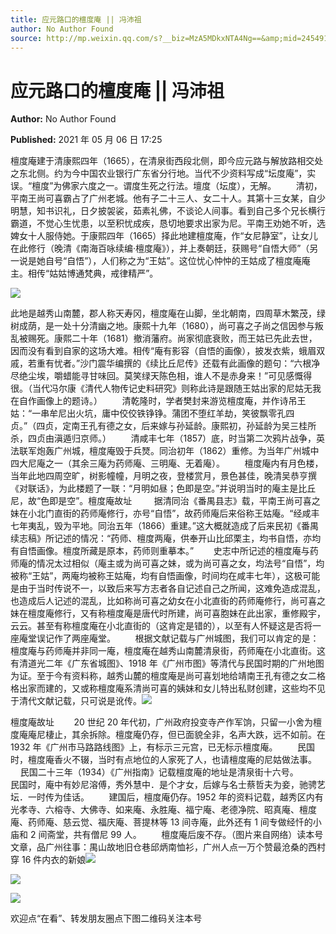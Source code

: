 ```yaml
---
title: 应元路口的檀度庵 || 冯沛祖
author: No Author Found
source: http://mp.weixin.qq.com/s?__biz=MzA5MDkxNTA4Ng==&amp;mid=2454911011&amp;idx=1&amp;sn=fd9ed8c3588ddd7e8e008b8b8c17af1d&amp;chksm=87a23042b0d5b9540f0ef47f2eb40f37c95a4717327f5fb4ca9047180bd3fcff34a04d62f26f#rd
---
```


# 应元路口的檀度庵 || 冯沛祖

**Author:** No Author Found

**Published:** 2021 年 05 月 06 日 17:25

檀度庵建于清康熙四年（1665），在清泉街西段北侧，即今应元路与解放路相交处之东北侧。约为今中国农业银行广东省分行地。当代不少资料写成“坛度庵”，实误。“檀度”为佛家六度之一。谓度生死之行法。壇度（坛度），无解。        清初，平南王尚可喜霸占了广州老城。他有子二十三人、女二十人。其第十三女某，自少明慧，知书识礼，日夕披袈裟，茹素礼佛，不谈论人间事。看到自己多个兄长横行霸道，不觉心生忧患，以至积忧成疾，恳切地要求出家为尼。平南王劝她不听，选婢女十人服侍她。于康熙四年（1665）择此地建檀度庵，作“女尼静室”，让女儿在此修行（晚清《南海百咏续编·檀度庵》），并上奏朝廷，获赐号“自悟大师”（另一说是她自号“自悟”），人们称之为“王姑”。这位忧心忡忡的王姑成了檀度庵庵主。相传“姑姑博通梵典，戒律精严”。

![](https://mmbiz.qpic.cn/mmbiz_jpg/PJWG74pLsMZG5eJGNv02xD5Z15cbETzicsgslHiblhy6oQXgET2D71SRs9h9rYekjBfsgUIRicbYyibo2mnicESePzw/640)

此地是越秀山南麓，郡人称天寿冈，檀度庵在山脚，坐北朝南，四周草木繁茂，绿树成荫，是一处十分清幽之地。康熙十九年（1680），尚可喜之子尚之信因参与叛乱被赐死。康熙二十年（1681）撤消藩府。尚家彻底衰败，而王姑已先此去世，因而没有看到自家的这场大难。相传“庵有影容（自悟的画像），披发衣紫，蛾眉双戚，若重有忧者。”沙门震华编撰的《续比丘尼传》还载有此画像的题句：“六根净尽绝尘埃，嚼蜡能寻甘味回。莫笑绿天陈色相，谁人不是赤身来！”可见感慨得很。（当代冯尔康《清代人物传记史料研究》则称此诗是跟随王姑出家的尼姑无我在自作画像上的题诗。）        清乾隆时，学者樊封来游览檀度庵，并作诗吊王姑：“一串牟尼出火坑，庸中佼佼铁铮铮。蒲团不堕红羊劫，笑彼飘零孔四贞。”（四贞，定南王孔有德之女，后来嫁与孙延龄。康熙初，孙延龄为吴三桂所杀，四贞由滇遁归京师。）        清咸丰七年（1857）底，时当第二次鸦片战争，英法联军炮轰广州城，檀度庵毁于兵燹。同治初年（1862）重修。为当年广州城中四大尼庵之一（其余三庵为药师庵、三明庵、无着庵）。        檀度庵内有月色楼，当年此地四周空旷，树影幢幢，月明之夜，登楼赏月，景色甚佳，晚清吴恭亨撰《对联话》，为此楼题了一联：“月明如昼；色即是空。”并说明当时的庵主是比丘尼，故“色即是空”。檀度庵故址         据清同治《番禺县志》载，平南王尚可喜之妹在小北门直街的药师庵修行，亦号“自悟”，故药师庵后来俗称王姑庵。“经咸丰七年夷乱，毁为平地。同治五年（1866）重建。”这大概就造成了后来民初《番禺续志稿》所记述的情况：“药师、檀度两庵，供奉开山比邱栗主，均书自悟，亦均有自悟画像。檀度所藏是原本，药师则重摹本。”        史志中所记述的檀度庵与药师庵的情况太过相似（庵主或为尚可喜之妹，或为尚可喜之女，均法号“自悟”，均被称“王姑”，两庵均被称王姑庵，均有自悟画像，时间均在咸丰七年），这极可能是由于当时传说不一，以致后来写方志者各自记述自己之所闻，这难免造成混乱，也造成后人记述的混乱，比如称尚可喜之幼女在小北直街的药师庵修行，尚可喜之妹在檀度庵修行，又有称檀度庵是唐代时所建，尚可喜胞妹在此出家，重修殿宇，云云。甚至有称檀度庵在小北直街的（这肯定是错的），以至有人怀疑这是否将一座庵堂误记作了两座庵堂。        根据文献记载与广州城图，我们可以肯定的是：檀度庵与药师庵并非同一庵，檀度庵在越秀山南麓清泉街，药师庵在小北直街。这有清道光二年《广东省城图》、1918 年《广州市图》等清代与民国时期的广州地图为证。至于今有资料称，越秀山麓的檀度庵是尚可喜划地给靖南王孔有德之女二格格出家而建的，又或称檀度庵系清尚可喜的姨妹和女儿特出私财创建，这些均不见于清代文献记载，只可说是讹传。![](https://mmbiz.qpic.cn/mmbiz_png/bL2iaicTYdZn7KgHk91jiaUUeW942DaTkkZLraicmhUYbJRRgg3P45MB7RMgn0DtDdYZPJ5anib1CR6m3dTC2ZsNia2w/640?wx_fmt=png)

檀度庵故址        20 世纪 20 年代初，广州政府投变寺产作军饷，只留一小舍为檀度庵庵尼棲止，其余拆除。檀度庵仍存，但已面貌全非，名声大跌，远不如前。在 1932 年《广州市马路路线图》上，有标示三元宫，已无标示檀度庵。        民国时，檀度庵香火不辍，当时有点地位的人家死了人，也请檀度庵的尼姑做法事。        民国二十三年（1934）《广州指南》记载檀度庵的地址是清泉街十六号。        民国时，庵中有妙尼溶傅，秀外慧中．是个才女，后嫁与名士蔡哲夫为妾，驰骋艺坛．一时传为佳话。        建国后，檀度庵仍存。1952 年的资料记载，越秀区内有光孝寺、六榕寺、大佛寺、如来庵、永胜庵、福宁庵、老德净院、昭真庵、檀度庵、药师庵、慈云觉、福庆庵、菩提林等 13 间寺庵，此外还有 1 间专做经忏的小庙和 2 间斋堂，共有僧尼 99 人。        檀度庵后废不存。（图片来自网络）读本号文章，品广州往事：禺山故地旧仓巷邱炳南恤衫，广州人点一万个赞最沧桑的西村穿 16 件内衣的新娘![](https://mmbiz.qpic.cn/mmbiz_jpg/PJWG74pLsMZG5eJGNv02xD5Z15cbETzicVdVL42icr0Bs0441aH4R5icMYM6Nna1zZ1YeOibknlpdsNKsSPzckxoiag/640?wx_fmt=jpeg)

![](https://mmbiz.qpic.cn/mmbiz_jpg/PJWG74pLsMZG5eJGNv02xD5Z15cbETzicmQPtedeibIFiakVdKiaztrf8b3JxCiaP9X7ExibjnPgpVQJYyDiaibECqRCng/640)

![](https://mmbiz.qpic.cn/mmbiz_png/Ljib4So7yuWgJUcKwIhfDiaVy7cC6AvFSGSCjGjgwdql4icGjtPrCZK637RfxMttpD4z5zU5HVxasneTibF43gSVZA/640?wx_fmt=png)

欢迎点“在看”、转发朋友圈点下图二维码关注本号
